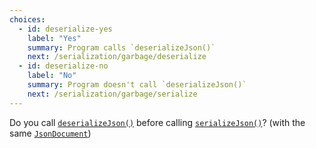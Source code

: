 ```yaml
---
choices:
  - id: deserialize-yes
    label: "Yes"
    summary: Program calls `deserializeJson()`
    next: /serialization/garbage/deserialize
  - id: deserialize-no
    label: "No"
    summary: Program doesn't call `deserializeJson()`
    next: /serialization/garbage/serialize
---
```


Do you call [`deserializeJson()`](/v6/api/json/deserializejson/) before calling [`serializeJson()`](/v6/api/json/serializejson/)? (with the same [`JsonDocument`](/v6/api/jsondocument/))